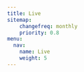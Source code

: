 ```yaml
---
title: Live
sitemap:
    changefreq: monthly
    priority: 0.8
menu:
  nav:
    name: Live
    weight: 5
---
```


